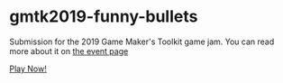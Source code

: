 # gmtk2019-funny-bullets

Submission for the 2019 Game Maker's Toolkit game jam. You can read more about it on [the event page](https://itch.io/jam/gmtk-2019)

[Play Now!](https://karlthecool.itch.io/last-bullet-make-it-count)
